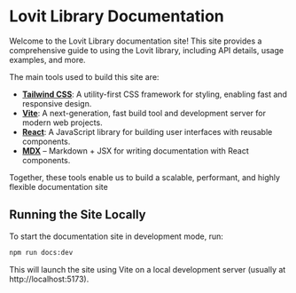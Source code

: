 # Lovit Library Documentation

Welcome to the Lovit Library documentation site! This site provides a comprehensive guide to using the Lovit library, including API details, usage examples, and more.

The main tools used to build this site are:

- **[Tailwind CSS](https://tailwindcss.com)**: A utility-first CSS framework for styling, enabling fast and responsive design.
- **[Vite](https://vite.dev)**: A next-generation, fast build tool and development server for modern web projects.
- **[React](https://react.dev)**: A JavaScript library for building user interfaces with reusable components.
- **[MDX](https://mdxjs.com)** – Markdown + JSX for writing documentation with React components.

Together, these tools enable us to build a scalable, performant, and highly flexible documentation site

## Running the Site Locally

To start the documentation site in development mode, run:

```bash
npm run docs:dev
```

This will launch the site using Vite on a local development server (usually at http://localhost:5173).
